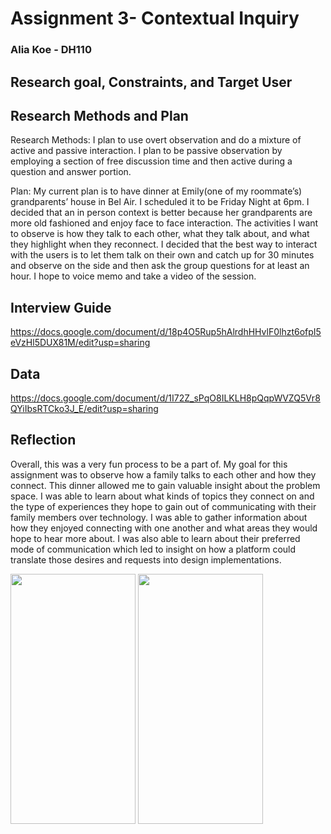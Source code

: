 # Assignment 3- Contextual Inquiry 

### Alia Koe - DH110 

## Research goal, Constraints, and Target User 



## Research Methods and Plan 

Research Methods: I plan to use overt observation and do a mixture of active and passive interaction. I plan to be passive observation  by employing 
a section of free discussion time and then active during a question and answer portion. 

Plan: My current plan is to have dinner at Emily(one of my roommate’s) grandparents’ house in Bel Air. 
I scheduled it to be Friday Night at 6pm. I decided that an in person context is better because her grandparents are more old fashioned 
and enjoy face to face interaction. The activities I want to observe is how they talk to each other, what they talk about, and what they
highlight when they reconnect. I decided that the best way to interact with the users is to let them talk on their own and catch up for 
30 minutes and observe on the side and then ask the group questions for at least an hour. I hope to voice memo and take a video
of the session. 

## Interview Guide

https://docs.google.com/document/d/18p4O5Rup5hAlrdhHHvlF0lhzt6ofpI5eVzHl5DUX81M/edit?usp=sharing


## Data 

https://docs.google.com/document/d/1I72Z_sPqO8ILKLH8pQqpWVZQ5Vr8QYiIbsRTCko3J_E/edit?usp=sharing

## Reflection 

Overall, this was a very fun process to be a part of. My goal for this assignment was to observe how a family talks to each other and how they connect. 
This dinner allowed me to gain valuable insight about the problem space. I was able to learn about what kinds of topics they connect on and the type of 
experiences they hope to gain out of communicating with their family members over technology. I was able to gather information about how they enjoyed connecting
with one another and what areas they would hope to hear more about. I was also able to learn about their preferred mode of communication which led to insight 
on how a platform could translate those desires and requests into design implementations. 



 <img src = "https://user-images.githubusercontent.com/114698982/233808027-acd294d4-b615-48a3-b3db-8c6a01990d3c.JPG" width = "200" height = "400"> 
 <img src = "https://user-images.githubusercontent.com/114698982/233808028-b76f46ad-1306-4f24-ac9a-1d3f8598d21c.JPG" width = "200" height = "400"> 




